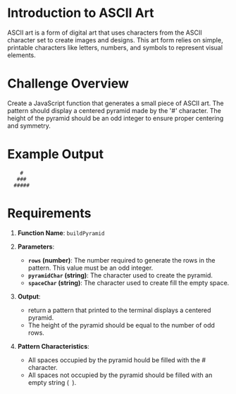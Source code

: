 
# Introduction to ASCII Art

ASCII art is a form of digital art that uses characters from the ASCII character set to create images and designs. This art form relies on simple, printable characters like letters, numbers, and symbols to represent visual elements.

# Challenge Overview

Create a JavaScript function that generates a small piece of ASCII art. The pattern should display a centered pyramid made by the '#' character. The height of the pyramid should be an odd integer to ensure proper centering and symmetry.

# Example Output

```
    #
   ###
  #####
```

# Requirements

1. **Function Name**: `buildPyramid`

2. **Parameters**:
   
   - **`rows` (number)**: The number required to generate the rows in the pattern. This value must be an odd integer.
   - **`pyramidChar` (string)**: The character used to create the pyramid.
   - **`spaceChar` (string)**: The character used to create fill the empty space.

3. **Output**:
   - return a pattern that printed to the terminal displays a centered pyramid.
   - The height of the pyramid should be equal to the number of odd rows.

4. **Pattern Characteristics**:
   - All spaces occupied by the pyramid hould be filled with the # character.
   - All spaces not occupied by the pyramid should be filled with an empty string (` `).


